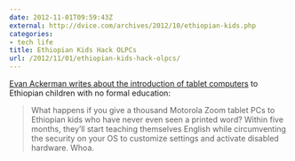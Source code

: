 ```yaml
---
date: 2012-11-01T09:59:43Z
external: http://dvice.com/archives/2012/10/ethiopian-kids.php
categories:
- tech life
title: Ethiopian Kids Hack OLPCs
url: /2012/11/01/ethiopian-kids-hack-olpcs/
---
```


[Evan Ackerman writes about the introduction of tablet computers](http://dvice.com/archives/2012/10/ethiopian-kids.php) to Ethiopian children with no formal education:

> What happens if you give a thousand Motorola Zoom tablet PCs to Ethiopian kids who have never even seen a printed word? Within five months, they’ll start teaching themselves English while circumventing the security on your OS to customize settings and activate disabled hardware. Whoa.
